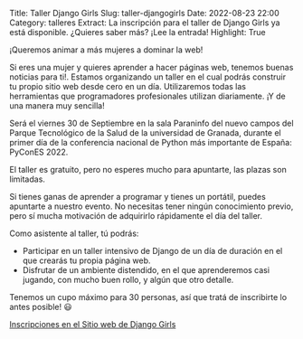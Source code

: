 Title: Taller Django Girls
Slug: taller-djangogirls
Date: 2022-08-23 22:00
Category: talleres
Extract: La inscripción para el taller de Django Girls ya está disponible. ¿Quieres saber más? ¡Lee la entrada!
Highlight: True

¡Queremos animar a más mujeres a dominar la web!

Si eres una mujer y quieres aprender a hacer páginas web, tenemos buenas
noticias para ti!. Estamos organizando un taller en el cual podrás construir tu
propio sitio web desde cero en un día. Utilizaremos todas las herramientas que
programadores profesionales utilizan diariamente. ¡Y de una manera muy
sencilla!

Será el viernes 30 de Septiembre en la sala Paraninfo del nuevo campos del
Parque Tecnológico de la Salud de la universidad de Granada, durante el primer
día de la conferencia nacional de Python más importante de España: PyConES
2022.

El taller es gratuito, pero no esperes mucho para apuntarte, las plazas son
limitadas.

Si tienes ganas de aprender a programar y tienes un portátil, puedes apuntarte
a nuestro evento. No necesitas tener ningún conocimiento previo, pero sí mucha
motivación de adquirirlo rápidamente el día del taller.

Como asistente al taller, tú podrás:

* Participar en un taller intensivo de Django de un día de duración en el que
  crearás tu propia página web.
* Disfrutar de un ambiente distendido, en el que aprenderemos casi jugando, con
  mucho buen rollo, y algún que otro detalle.

Tenemos un cupo máximo para 30 personas, así que tratá de inscribirte lo antes posible! 😃

[Inscripciones en el Sitio web de Django Girls](https://djangogirls.org/en/granada/)
